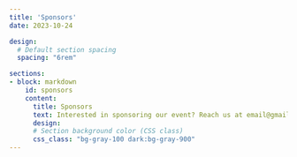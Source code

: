 ```yaml
---
title: 'Sponsors'
date: 2023-10-24

design:
  # Default section spacing
  spacing: "6rem"

sections:
- block: markdown
    id: sponsors
    content:
      title: Sponsors
      text: Interested in sponsoring our event? Reach us at email@gmail.com
      design:
      # Section background color (CSS class)
      css_class: "bg-gray-100 dark:bg-gray-900"
---
```

